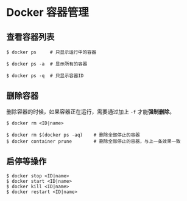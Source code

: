 # Docker 容器管理

## 查看容器列表

``` shell
$ docker ps     # 只显示运行中的容器

$ docker ps -a  # 显示所有的容器

$ docker ps -q  # 只显示容器ID
```

## 删除容器

删除容器的时候，如果容器正在运行，需要通过加上 `-f` 才能**强制删除**。

``` shell
$ docker rm <ID|name>

$ docker rm $(docker ps -aq)    # 删除全部停止的容器
$ docker container prune        # 删除全部停止的容器，与上一条效果一致
```

## 启停等操作

``` shell
$ docker stop <ID|name>  
$ docker start <ID|name>  
$ docker kill <ID|name>  
$ docker restart <ID|name>
```
